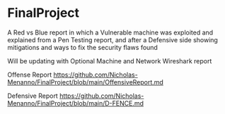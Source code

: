 # FinalProject
A Red vs Blue report in which a Vulnerable machine was exploited and explained from a Pen Testing report, and after a Defensive side showing mitigations and ways to fix the security flaws found

Will be updating with Optional Machine and Network Wireshark report

Offense Report
https://github.com/Nicholas-Menanno/FinalProject/blob/main/OffensiveReport.md

Defensive Report
https://github.com/Nicholas-Menanno/FinalProject/blob/main/D-FENCE.md 
